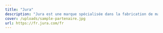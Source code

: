 ```yaml
---
title: "Jura"
description: "Jura est une marque spécialisée dans la fabrication de machines à café automatiques haut de gamme."
cover: /uploads/sample-partenaire.jpg
url: https://fr.jura.com/fr
---
```

